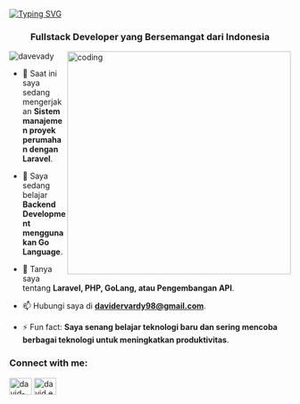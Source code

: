 [![Typing SVG](https://readme-typing-svg.demolab.com?font=Fira+Code&pause=1000&color=DE75F7&width=435&lines=Hai%2C+selamat+datang!;Lihat+portofolio+saya+di+davevady.github.io)](https://git.io/typing-svg)

<h3 align="center">Fullstack Developer yang Bersemangat dari Indonesia</h3>
<img align="right" alt="coding" width="400" src="https://cdn.dribbble.com/users/720825/screenshots/3253310/slim-jim-_dribbble_-_800x600_.gif">

<p align="left"> <img src="https://komarev.com/ghpvc/?username=davevady&label=Profile%20views&color=0e75b6&style=flat" alt="davevady" /> </p>

- 🔭 Saat ini saya sedang mengerjakan **Sistem manajemen proyek perumahan dengan Laravel**.

- 🌱 Saya sedang belajar **Backend Development menggunakan Go Language**.

- 💬 Tanya saya tentang **Laravel, PHP, GoLang, atau Pengembangan API**.

- 📫 Hubungi saya di **davidervardy98@gmail.com**.

- ⚡ Fun fact: **Saya senang belajar teknologi baru dan sering mencoba berbagai teknologi untuk meningkatkan produktivitas**.

<h3 align="left">Connect with me:</h3>
<p align="left">
<a href="https://linkedin.com/in/david-ervardy" target="blank"><img align="center" src="https://raw.githubusercontent.com/rahuldkjain/github-profile-readme-generator/master/src/images/icons/Social/linked-in-alt.svg" alt="david-ervardy" height="30" width="40" /></a>
<a href="https://instagram.com/david.ervrdy" target="blank"><img align="center" src="https://raw.githubusercontent.com/rahuldkjain/github-profile-readme-generator/master/src/images/icons/Social/instagram.svg" alt="david.ervrdy" height="30" width="40" /></a>
</p>
